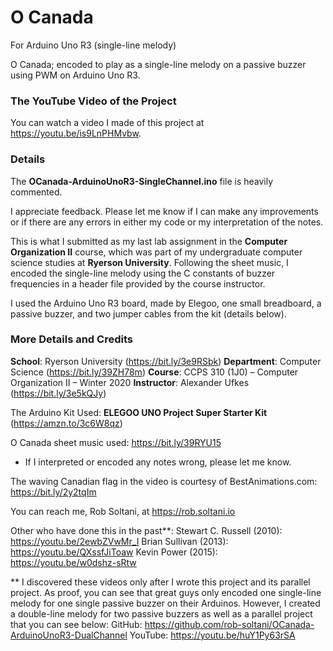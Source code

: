 # O Canada
  For Arduino Uno R3 (single-line melody)

O Canada; encoded to play as a single-line melody on a passive buzzer using PWM on Arduino Uno R3.

### The YouTube Video of the Project
You can watch a video I made of this project at https://youtu.be/is9LnPHMvbw.

### Details
The **OCanada-ArduinoUnoR3-SingleChannel.ino** file is heavily commented.

I appreciate feedback.
Please let me know if I can make any improvements or if there are any errors in either my code or my interpretation of the notes.

This is what I submitted as my last lab assignment in the **Computer Organization II** course, which was part of my undergraduate computer science studies at **Ryerson University**. Following the sheet music, I encoded the single-line melody using the C constants of buzzer frequencies in a header file provided by the course instructor.

I used the Arduino Uno R3 board, made by Elegoo, one small breadboard, a passive buzzer, and two jumper cables from the kit (details below).

### More Details and Credits

**School**: Ryerson University (https://bit.ly/3e9RSbk)
**Department**: Computer Science (https://bit.ly/39ZH78m)
**Course**: CCPS 310 (1J0) – Computer Organization II – Winter 2020
**Instructor**: Alexander Ufkes (https://bit.ly/3e5kQJy)

The Arduino Kit Used: **ELEGOO UNO Project Super Starter Kit** (https://amzn.to/3c6W8qz)

O Canada sheet music used: https://bit.ly/39RYU15
* If I interpreted or encoded any notes wrong, please let me know.

The waving Canadian flag in the video is courtesy of BestAnimations.com: https://bit.ly/2y2tqIm

You can reach me, Rob Soltani, at https://rob.soltani.io

Other who have done this in the past**:
Stewart C. Russell (2010):  https://youtu.be/2ewbZVwMr_I
Brian Sullivan (2013):  https://youtu.be/QXssfJiToaw
Kevin Power (2015):  https://youtu.be/w0dshz-sRtw

** I discovered these videos only after I wrote this project and its parallel project.
   As proof, you can see that great guys only encoded one single-line melody for one single passive buzzer on their Arduinos.
   However, I created a double-line melody for two passive buzzers as well as a parallel project that you can see below:
   GitHub: https://github.com/rob-soltani/OCanada-ArduinoUnoR3-DualChannel
   YouTube: https://youtu.be/huY1Py63rSA
